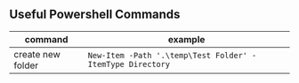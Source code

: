 Useful  Powershell Commands
--
command | example
---|----
create new folder | `New-Item -Path '.\temp\Test Folder' -ItemType Directory`
